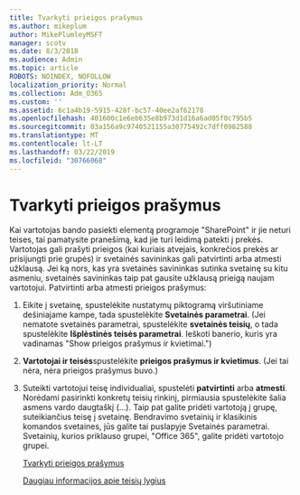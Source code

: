```yaml
---
title: Tvarkyti prieigos prašymus
ms.author: mikeplum
author: MikePlumleyMSFT
manager: scotv
ms.date: 8/3/2018
ms.audience: Admin
ms.topic: article
ROBOTS: NOINDEX, NOFOLLOW
localization_priority: Normal
ms.collection: Adm_O365
ms.custom: ''
ms.assetid: 6c1a4b19-5915-428f-bc57-40ee2af62178
ms.openlocfilehash: 401600c1e6eb635e8b973d1d16a6ad05f0c795b5
ms.sourcegitcommit: 03a156a9c9740521155a30775492c7dff0982588
ms.translationtype: MT
ms.contentlocale: lt-LT
ms.lasthandoff: 03/22/2019
ms.locfileid: "30766068"
---
```

# <a name="manage-access-requests"></a>Tvarkyti prieigos prašymus

Kai vartotojas bando pasiekti elementą programoje "SharePoint" ir jie neturi teises, tai pamatysite pranešimą, kad jie turi leidimą patekti į prekės. Vartotojas gali prašyti prieigos (kai kuriais atvejais, konkrečios prekės ar prisijungti prie grupės) ir svetainės savininkas gali patvirtinti arba atmesti užklausą. Jei ką nors, kas yra svetainės savininkas sutinka svetainę su kitu asmeniu, svetainės savininkas taip pat gausite užklausą prieigą naujam vartotojui. Patvirtinti arba atmesti prieigos prašymus:
  
1. Eikite į svetainę, spustelėkite nustatymų piktogramą viršutiniame dešiniajame kampe, tada spustelėkite **Svetainės parametrai**. (Jei nematote svetainės parametrai, spustelėkite **svetainės teisių**, o tada spustelėkite **Išplėstinės teisės parametrai**. Ieškoti banerio, kuris yra vadinamas "Show prieigos prašymus ir kvietimai.")
    
2. **Vartotojai ir teisės**spustelėkite **prieigos prašymus ir kvietimus**. (Jei tai nėra, nėra prieigos prašymus buvo.)
    
3. Suteikti vartotojui teisę individualiai, spustelėti **patvirtinti** arba **atmesti**. Norėdami pasirinkti konkretų teisių rinkinį, pirmiausia spustelėkite šalia asmens vardo daugtaškį (...). Taip pat galite pridėti vartotoją į grupę, suteikiančius teisę į svetainę. Bendravimo svetainių ir klasikinis komandos svetaines, jūs galite tai puslapyje Svetainės parametrai. Svetainių, kurios priklauso grupei, "Office 365", galite pridėti vartotojo grupei.
    
    [Tvarkyti prieigos prašymus](https://go.microsoft.com/fwlink/?linkid=2008747)
    
    [Daugiau informacijos apie teisių lygius](https://go.microsoft.com/fwlink/?linkid=867071)
    

